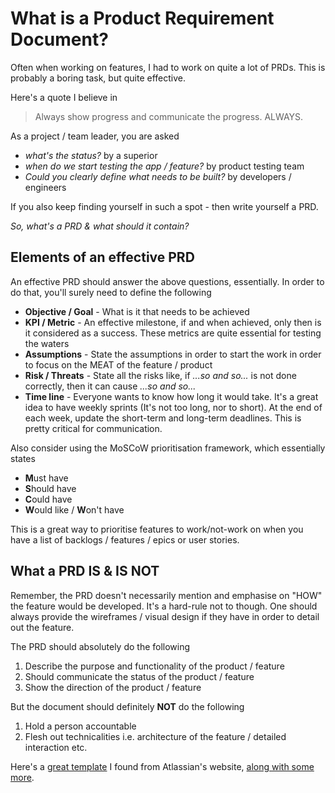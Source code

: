 # What is a Product Requirement Document?

Often when working on features, I had to work on quite a lot of PRDs. This is probably a boring task, but quite effective.

Here's a quote I believe in

> Always show progress and communicate the progress. ALWAYS.

As a project / team leader, you are asked

* _what's the status?_ by a superior
* _when do we start testing the app / feature?_ by product testing team
* _Could you clearly define what needs to be built?_ by developers / engineers

If you also keep finding yourself in such a spot - then write yourself a PRD.

_So, what's a PRD & what should it contain?_

## Elements of an effective PRD

An effective PRD should answer the above questions, essentially. In order to do that, you'll surely need to define the following

* **Objective / Goal** - What is it that needs to be achieved
* **KPI / Metric** - An effective milestone, if and when achieved, only then is it considered as a success. These metrics are quite essential for testing the waters
* **Assumptions** - State the assumptions in order to start the work in order to focus on the MEAT of the feature / product
* **Risk / Threats** - State all the risks like, if _...so and so..._ is not done correctly, then it can cause _...so and so..._ 
* **Time line** - Everyone wants to know how long it would take. It's a great idea to have weekly sprints (It's not too long, nor to short). At the end of each week, update the short-term and long-term deadlines. This is pretty critical for communication.


Also consider using the MoSCoW prioritisation framework, which essentially states

* **M**ust have
* **S**hould have
* **C**ould have
* **W**ould like / **W**on't have

This is a great way to prioritise features to work/not-work on when you have a list of backlogs / features / epics or user stories.


## What a PRD IS & IS NOT

Remember, the PRD doesn't necessarily mention and emphasise on "HOW" the feature would be developed. It's a hard-rule not to though. One should always provide the wireframes / visual design if they have in order to detail out the feature.

The PRD should absolutely do the following

1. Describe the purpose and functionality of the product / feature
2. Should communicate the status of the product / feature
3. Show the direction of the product / feature

But the document should definitely **NOT** do the following

1. Hold a person accountable
2. Flesh out technicalities i.e. architecture of the feature / detailed interaction etc.


Here's a [great template](https://www.atlassian.com/software/confluence/templates/product-requirements-document) I found from Atlassian's website, [along with some more](https://www.atlassian.com/software/confluence/templates).